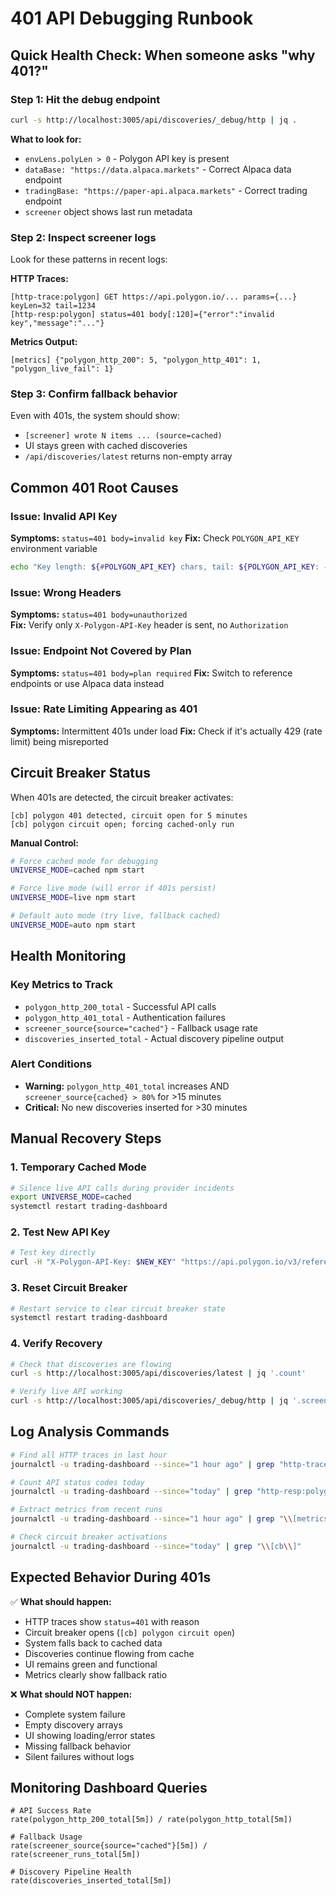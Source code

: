 # 401 API Debugging Runbook

## Quick Health Check: When someone asks "why 401?"

### Step 1: Hit the debug endpoint
```bash
curl -s http://localhost:3005/api/discoveries/_debug/http | jq .
```

**What to look for:**
- `envLens.polyLen > 0` - Polygon API key is present
- `dataBase: "https://data.alpaca.markets"` - Correct Alpaca data endpoint
- `tradingBase: "https://paper-api.alpaca.markets"` - Correct trading endpoint
- `screener` object shows last run metadata

### Step 2: Inspect screener logs
Look for these patterns in recent logs:

**HTTP Traces:**
```
[http-trace:polygon] GET https://api.polygon.io/... params={...} keyLen=32 tail=1234
[http-resp:polygon] status=401 body[:120]={"error":"invalid key","message":"..."}
```

**Metrics Output:**
```
[metrics] {"polygon_http_200": 5, "polygon_http_401": 1, "polygon_live_fail": 1}
```

### Step 3: Confirm fallback behavior
Even with 401s, the system should show:
- `[screener] wrote N items ... (source=cached)` 
- UI stays green with cached discoveries
- `/api/discoveries/latest` returns non-empty array

## Common 401 Root Causes

### Issue: Invalid API Key
**Symptoms:** `status=401 body=invalid key`
**Fix:** Check `POLYGON_API_KEY` environment variable
```bash
echo "Key length: ${#POLYGON_API_KEY} chars, tail: ${POLYGON_API_KEY: -4}"
```

### Issue: Wrong Headers
**Symptoms:** `status=401 body=unauthorized`  
**Fix:** Verify only `X-Polygon-API-Key` header is sent, no `Authorization`

### Issue: Endpoint Not Covered by Plan
**Symptoms:** `status=401 body=plan required`
**Fix:** Switch to reference endpoints or use Alpaca data instead

### Issue: Rate Limiting Appearing as 401
**Symptoms:** Intermittent 401s under load
**Fix:** Check if it's actually 429 (rate limit) being misreported

## Circuit Breaker Status

When 401s are detected, the circuit breaker activates:
```
[cb] polygon 401 detected, circuit open for 5 minutes  
[cb] polygon circuit open; forcing cached-only run
```

**Manual Control:**
```bash
# Force cached mode for debugging
UNIVERSE_MODE=cached npm start

# Force live mode (will error if 401s persist)  
UNIVERSE_MODE=live npm start

# Default auto mode (try live, fallback cached)
UNIVERSE_MODE=auto npm start
```

## Health Monitoring

### Key Metrics to Track
- `polygon_http_200_total` - Successful API calls
- `polygon_http_401_total` - Authentication failures  
- `screener_source{source="cached"}` - Fallback usage rate
- `discoveries_inserted_total` - Actual discovery pipeline output

### Alert Conditions
- **Warning:** `polygon_http_401_total` increases AND `screener_source{cached} > 80%` for >15 minutes
- **Critical:** No new discoveries inserted for >30 minutes

## Manual Recovery Steps

### 1. Temporary Cached Mode
```bash  
# Silence live API calls during provider incidents
export UNIVERSE_MODE=cached
systemctl restart trading-dashboard
```

### 2. Test New API Key
```bash
# Test key directly
curl -H "X-Polygon-API-Key: $NEW_KEY" "https://api.polygon.io/v3/reference/tickers?limit=1"
```

### 3. Reset Circuit Breaker
```bash
# Restart service to clear circuit breaker state
systemctl restart trading-dashboard
```

### 4. Verify Recovery
```bash
# Check that discoveries are flowing
curl -s http://localhost:3005/api/discoveries/latest | jq '.count'

# Verify live API working
curl -s http://localhost:3005/api/discoveries/_debug/http | jq '.screener.stderr' | grep "polygon_http_200"
```

## Log Analysis Commands

```bash
# Find all HTTP traces in last hour
journalctl -u trading-dashboard --since="1 hour ago" | grep "http-trace:polygon"

# Count API status codes today  
journalctl -u trading-dashboard --since="today" | grep "http-resp:polygon" | grep -o "status=[0-9]*" | sort | uniq -c

# Extract metrics from recent runs
journalctl -u trading-dashboard --since="1 hour ago" | grep "\\[metrics\\]" | tail -5

# Check circuit breaker activations
journalctl -u trading-dashboard --since="today" | grep "\\[cb\\]"
```

## Expected Behavior During 401s

✅ **What should happen:**
- HTTP traces show `status=401` with reason
- Circuit breaker opens (`[cb] polygon circuit open`)
- System falls back to cached data
- Discoveries continue flowing from cache
- UI remains green and functional
- Metrics clearly show fallback ratio

❌ **What should NOT happen:**
- Complete system failure
- Empty discovery arrays  
- UI showing loading/error states
- Missing fallback behavior
- Silent failures without logs

## Monitoring Dashboard Queries

```prometheus
# API Success Rate
rate(polygon_http_200_total[5m]) / rate(polygon_http_total[5m])

# Fallback Usage  
rate(screener_source{source="cached"}[5m]) / rate(screener_runs_total[5m])

# Discovery Pipeline Health
rate(discoveries_inserted_total[5m])
```